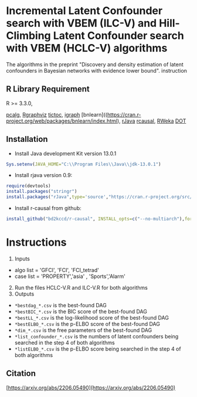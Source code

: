 # Incremental Latent Confounder search with VBEM (ILC-V) and Hill-Climbing Latent Confounder search with VBEM (HCLC-V) algorithms

The algorithms in the preprint "Discovery and density estimation of latent confounders in Bayesian networks with evidence lower bound".
instruction


## R Library Requirement
R >= 3.3.0, 

[pcalg](https://cran.r-project.org/web/packages/pcalg/index.html),
[Rgraphviz](https://cran.r-project.org/src/contrib/Archive/Rgraphviz/)
[tictoc](https://cran.r-project.org/web/packages/tictoc/index.html),
[igraph](https://cran.r-project.org/web/packages/igraph/index.html)
[bnlearn]((https://cran.r-project.org/web/packages/bnlearn/index.html),
[rJava](https://cran.r-project.org/web/packages/rJava/index.html)
[rcausal](https://github.com/bd2kccd/r-causal),
[RWeka](https://cran.r-project.org/web/packages/RWeka/index.html)
[DOT](https://cran.r-project.org/web/packages/DOT/index.html)

## Installation
- Install Java development Kit version 13.0.1 
```R
Sys.setenv(JAVA_HOME="C:\\Program Files\\Java\\jdk-13.0.1")
```
- Install rjava version 0.9:
```R
require(devtools)
install.packages("stringr")
install.packages("rJava",type='source',"https://cran.r-project.org/src/contrib/Archive/rJava/rJava_0.9-12.tar.gz") 
```
- Install r-causal from github:

```R
install_github("bd2kccd/r-causal", INSTALL_opts=c("--no-multiarch"),force = TRUE)
```

# Instructions

1) Inputs
- algo list = 'GFCI', 'FCI', 'FCI_tetrad'
- case list = 'PROPERTY','asia' , 'Sports','Alarm'

2) Run the files HCLC-V.R and ILC-V.R for both algorithms
3) Outputs

- `*bestdag_*.csv` is the best-found DAG
- `*bestBIC_*.csv` is the BIC score of the best-found DAG
- `*bestLL_*.csv` is the log-likelihood score of the best-found DAG
- `*bestELBO_*.csv` is the p-ELBO score of the best-found DAG
- `*dim_*.csv` is the free parameters of the best-found DAG
- `*list_confounder_*.csv` is the numbers of latent confounders being searched  in the step 4 of both algorithms
- `*listELBO_*.csv` is the p-ELBO score being searched in the step 4 of both algorithms

## Citation

[https://arxiv.org/abs/2206.05490](https://arxiv.org/abs/2206.05490)





